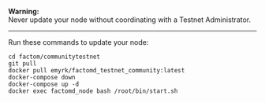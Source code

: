**Warning:**  
Never update your node without coordinating with a Testnet Administrator.

----

Run these commands to update your node:

    cd factom/communitytestnet
    git pull
    docker pull emyrk/factomd_testnet_community:latest
    docker-compose down
    docker-compose up -d
    docker exec factomd_node bash /root/bin/start.sh
